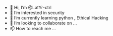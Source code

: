 - 👋 Hi, I’m @LatYr-ctrl
- 👀 I’m interested in security
- 🌱 I’m currently learning python , Ethical Hacking
- 💞️ I’m looking to collaborate on ...
- 📫 How to reach me ...

<!---
LatYr-ctrl/LatYr-ctrl is a ✨ special ✨ repository because its `README.md` (this file) appears on your GitHub profile.
You can click the Preview link to take a look at your changes.
--->
